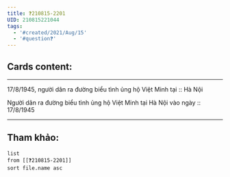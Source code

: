 ```yaml
---
title: ❓210815-2201
UID: 210815221044
tags:
  - '#created/2021/Aug/15'
  - '#question❓'
---
```


## Cards content:
---

17/8/1945, người dân ra đường biểu tình ủng hộ Việt Minh tại :: Hà Nội
<!--SR:!2021-10-10,41,290-->

Người dân ra đường biểu tình ủng hộ Việt Minh tại Hà Nội vào ngày :: 17/8/1945
<!--SR:!2021-09-02,8,210-->

---


## Tham khảo:
```dataview
list
from [[❓210815-2201]]
sort file.name asc
```